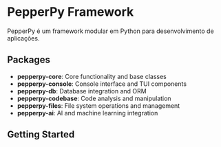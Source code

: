 # PepperPy Framework

PepperPy é um framework modular em Python para desenvolvimento de aplicações.

## Packages

- **pepperpy-core**: Core functionality and base classes
- **pepperpy-console**: Console interface and TUI components
- **pepperpy-db**: Database integration and ORM
- **pepperpy-codebase**: Code analysis and manipulation
- **pepperpy-files**: File system operations and management
- **pepperpy-ai**: AI and machine learning integration

## Getting Started 